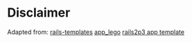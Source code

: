 # Disclaimer

Adapted from:
[rails-templates](http://github.com/jeremymcanally/rails-templates/tree/master)
[app_lego](http://github.com/lackac/app_lego/tree/master)
[rails2p3 app template](http://gist.github.com/raw/81097/a475bcc03fe455656a9722b845b345d81f3be171/gistfile1.rb)